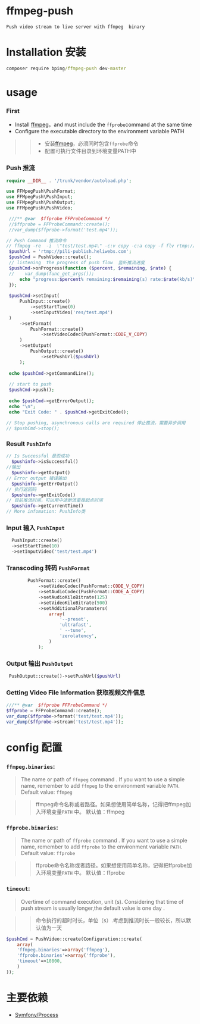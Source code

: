 # ffmpeg-push

    Push video stream to live server with ffmpeg  binary
  
# Installation 安装

```cmd
composer require bping/ffmpeg-push dev-master
```

# usage

### First

  * Install [ffmpeg](http://ffmpeg.org/download.html)，and must include the `ffprobe`command at the same time
  * Configure the executable directory to the environment variable PATH
 
 
 
>>  * 安装[ffmpeg](http://ffmpeg.org/download.html)，必须同时包含`ffprobe`命令
>>  * 配置可执行文件目录到环境变量PATH中
    
### Push 推流

```php
require __DIR__ . '/trunk/vendor/autoload.php';

use FFMpegPush\PushFormat;
use FFMpegPush\PushInput;
use FFMpegPush\PushOutput;
use FFMpegPush\PushVideo;

 ///** @var  $ffprobe FFProbeCommand */
 //$ffprobe = FFProbeCommand::create();
 //var_dump($ffprobe->format('test.mp4'));

// Push Command 推流命令
// ffmpeg -re  -i  \"test/test.mp4\" -c:v copy -c:a copy -f flv rtmp://pili-publish.heliwebs.com
 $pushUrl = 'rtmp://pili-publish.heliwebs.com';
 $pushCmd = PushVideo::create();
 // listening  the progress of push flow  监听推流进度
 $pushCmd->onProgress(function ($percent, $remaining, $rate) {
 //    var_dump(func_get_args());
     echo "progress:$percent% remaining:$remaining(s) rate:$rate(kb/s)\n";
 });
 
 $pushCmd->setInput(
     PushInput::create()
         ->setStartTime(0)
         ->setInputVideo('res/test.mp4')
 )
     ->setFormat(
         PushFormat::create()
             ->setVideoCodec(PushFormat::CODE_V_COPY)
     )
     ->setOutput(
         PushOutput::create()
             ->setPushUrl($pushUrl)
     );
 
 echo $pushCmd->getCommandLine();
 
 // start to push
 $pushCmd->push();
 
 echo $pushCmd->getErrorOutput();
 echo "\n";
 echo "Exit Code: " . $pushCmd->getExitCode();   
        
// Stop pushing, asynchronous calls are required 停止推流，需要异步调用 
// $pushCmd->stop();           
```
### Result `PushInfo`

```php
// Is Successful 是否成功
  $pushinfo->isSuccessful()    
//输出
  $pushinfo->getOutput()    
// Error output 错误输出
  $pushinfo->getErrOutput()    
// 执行返回码
  $pushinfo->getExitCode()
// 目前推流时间，可以用中途断流重推起点时间
  $pushinfo->getCurrentTime()
// More infomation: PushInfo类  
```

### Input 输入 `PushInput`

```php
  PushInput::create()
  ->setStartTime(10)
  ->setInputVideo('test/test.mp4')
```

### Transcoding 转码 `PushFormat`

```php
        PushFormat::create()
            ->setVideoCodec(PushFormat::CODE_V_COPY)
            ->setAudioCodec(PushFormat::CODE_A_COPY)
            ->setAudioKiloBitrate(125)
            ->setVideoKiloBitrate(500)
            ->setAdditionalParamaters(
                array(
                    '--preset',
                    'ultrafast',
                    ' --tune',
                    'zerolatency',
                )
            );
```

### Output 输出 `PushOutput`

```php
 PushOutput::create()->setPushUrl($pushUrl)
```

### Getting Video File Information 获取视频文件信息

```php
///** @var  $ffprobe FFProbeCommand */
$ffprobe = FFProbeCommand::create();
var_dump($ffprobe->format('test/test.mp4'));
var_dump($ffprobe->stream('test/test.mp4'));
```

# config 配置

### `ffmpeg.binaries`:

> The name or path  of `ffmpeg` command . If you want to use a simple name, remember to add `ffmpeg` to the environment variable `PATH`. Default value: `ffmpeg`

>> ffmpeg命令名称或者路径。如果想使用简单名称，记得把ffmpeg加入环境变量`PATH` 中。 默认值：ffmpeg

### `ffprobe.binaries`:

> The name or path  of `ffprobe` command . If you want to use a simple name, remember to add `ffprobe` to the environment variable `PATH`. Default value: `ffprobe`

>> ffprobe命令名称或者路径。如果想使用简单名称，记得把ffprobe加入环境变量`PATH` 中。 默认值：ffprobe

### `timeout`:

> Overtime of command execution, unit (s). Considering that time of  push stream  is usually longer,the default value is one day .

>> 命令执行的超时时长，单位（s）.考虑到推流时长一般较长，所以默认值为一天


```php
$pushCmd = PushVideo::create(Configuration::create(
    array(
    'ffmpeg.binaries'=>array('ffmpeg'),
    'ffprobe.binaries'=>array('ffprobe'),
    'timeout'=>10800,
    )
));
```


# 主要依赖

* [Symfony/Process](https://github.com/symfony/symfony/tree/master/src/Symfony/Component/Process)
